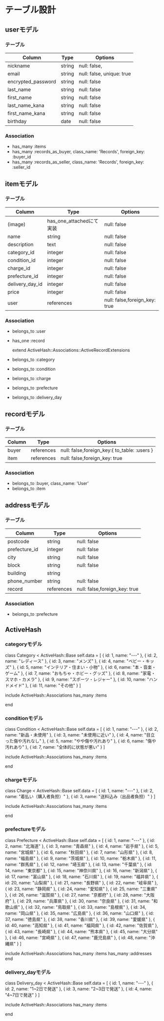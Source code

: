 # テーブル設計
## userモデル
### テーブル
| Column             | Type   | Options                   |
| ------------------ | ------ | ------------------------- |
| nickname           | string | null: false,              |
| email              | string | null: false, unique: true |
| encrypted_password | string | null: false               |
| last_name          | string | null: false               |
| first_name         | string | null: false               |
| last_name_kana     | string | null: false               |
| first_name_kana    | string | null: false               |
| birthday           | date   | null: false               |

### Association
- has_many :items
- has_many :records_as_buyer, class_name: 'Records', foreign_key: :buyer_id
- has_many :records_as_seller, class_name: 'Records', foreign_key: :seller_id

## itemモデル
### テーブル
| Column          | Type                    | Options                       |
| --------------- | ----------------------- | ----------------------------- |
| (image)        | has_one_attachedにて実装 | null: false                   |
| name            | string                  | null: false                   |
| description     | text                    | null: false                   |
| category_id     | integer                 | null: false                   |
| condition_id    | integer                 | null: false                   |
| charge_id       | integer                 | null: false                   |
| prefecture_id   | integer                 | null: false                   |
| delivery_day_id | integer                 | null: false                   |
| price           | integer                 | null: false                   |
| user            | references              | null: false,foreign_key: true |

### Association
- belongs_to :user
- has_one    :record

  extend ActiveHash::Associations::ActiveRecordExtensions
- belongs_to :category
- belongs_to :condition
- belongs_to :charge
- belongs_to :prefecture
- belongs_to :delivery_day

## recordモデル
### テーブル
| Column  | Type       | Options                                      |
| ------- | ---------- | -------------------------------------------- |
| buyer   | references | null: false,foreign_key:{ to_table: :users } |
| item    | references | null: false,foreign_key: true                |

### Association
- belongs_to :buyer, class_name: 'User'
- belongs_to :item

## addressモデル
### テーブル
| Column        | Type       | Options                       |
| ------------- | ---------- | ------------------------------|
| postcode      | string     | null: false                   |
| prefecture_id | integer    | null: false                   |
| city          | string     | null: false                   |
| block         | string     | null: false                   |
| building      | string     |                               |
| phone_number  | string     | null: false                   |
| record        | references | null: false,foreign_key: true |

### Association
- belongs_to :prefecture

## ActiveHash
### categoryモデル
class Category < ActiveHash::Base
 self.data = [
   { id: 1, name: "---" },
   { id: 2, name: "レディース" },
   { id: 3, name: "メンズ" },
   { id: 4, name: "ベビー・キッズ" },
   { id: 5, name: "インテリア・住まい・小物" },
   { id: 6, name: "本・音楽・ゲーム" },
   { id: 7, name: "おもちゃ・ホビー・グッズ" },
   { id: 8, name: "家電・スマホ・カメラ" },
   { id: 9, name: "スポーツ・レジャー" },
   { id: 10, name: "ハンドメイド" },
   { id: 11, name: "その他" }
 ]

  include ActiveHash::Associations
  has_many :items

 end

 ### conditionモデル
class Condition < ActiveHash::Base
 self.data = [
   { id: 1, name: "---" },
   { id: 2, name: "新品・未使用" },
   { id: 3, name: "未使用に近い" },
   { id: 4, name: "目立った傷や汚れなし" },
   { id: 5, name: "やや傷や汚れあり" },
   { id: 6, name: "傷や汚れあり" },
   { id: 7, name: "全体的に状態が悪い" }
 ]

  include ActiveHash::Associations
  has_many :items

 end

 ### chargeモデル
class Charge < ActiveHash::Base
 self.data = [
   { id: 1, name: "---" },
   { id: 2, name: "着払い（購入者負担）" },
   { id: 3, name: "送料込み（出品者負担）" }
 ]

  include ActiveHash::Associations
  has_many :items

 end

  ### prefectureモデル
class Prefecture < ActiveHash::Base
 self.data = [
   { id: 1, name: "---" },
   { id: 2, name: "北海道" },
   { id: 3, name: "青森県" },
   { id: 4, name: "岩手県" },
   { id: 5, name: "宮城県" },
   { id: 6, name: "秋田県" },
   { id: 7, name: "山形県" },
   { id: 8, name: "福島県" },
   { id: 9, name: "茨城県" },
   { id: 10, name: "栃木県" },
   { id: 11, name: "群馬県" },
   { id: 12, name: "埼玉県" },
   { id: 13, name: "千葉県" },
   { id: 14, name: "東京都" },
   { id: 15, name: "神奈川県" },
   { id: 16, name: "新潟県" },
   { id: 17, name: "富山県" },
   { id: 18, name: "石川県" },
   { id: 19, name: "福井県" },
   { id: 20, name: "山梨県" },
   { id: 21, name: "長野県" },
   { id: 22, name: "岐阜県" },
   { id: 23, name: "静岡県" },
   { id: 24, name: "愛知県" },
   { id: 25, name: "三重県" },
   { id: 26, name: "滋賀県" },
   { id: 27, name: "京都府" },
   { id: 28, name: "大阪府" },
   { id: 29, name: "兵庫県" },
   { id: 30, name: "奈良県" },
   { id: 31, name: "和歌山県" },
   { id: 32, name: "鳥取県" },
   { id: 33, name: "島根県" },
   { id: 34, name: "岡山県" },
   { id: 35, name: "広島県" },
   { id: 36, name: "山口県" },
   { id: 37, name: "徳島県" },
   { id: 38, name: "香川県" },
   { id: 39, name: "愛媛県" },
   { id: 40, name: "高知県" },
   { id: 41, name: "福岡県" },
   { id: 42, name: "佐賀県" },
   { id: 43, name: "長崎県" },
   { id: 44, name: "熊本県" },
   { id: 45, name: "大分県" },
   { id: 46, name: "宮崎県" },
   { id: 47, name: "鹿児島県" },
   { id: 48, name: "沖縄県" }
 ]

  include ActiveHash::Associations
  has_many :items
  has_many :addresses
 end

 ### delivery_dayモデル
class Delivery_day < ActiveHash::Base
 self.data = [
   { id: 1, name: "---" },
   { id: 2, name: "1~2日で発送" },
   { id: 3, name: "2~3日で発送" },
   { id: 4, name: "4~7日で発送" }
 ]

  include ActiveHash::Associations
  has_many :items

 end